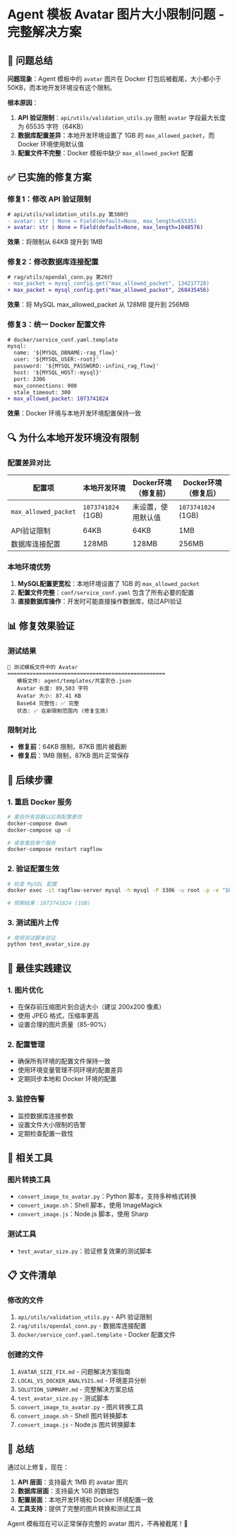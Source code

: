 # Agent 模板 Avatar 图片大小限制问题 - 完整解决方案

## 🎯 问题总结

**问题现象**：Agent 模板中的 `avatar` 图片在 Docker 打包后被截尾，大小都小于 50KB，而本地开发环境没有这个限制。

**根本原因**：

1. **API 验证限制**：`api/utils/validation_utils.py` 限制 `avatar` 字段最大长度为 65535 字符（64KB）
2. **数据库配置差异**：本地开发环境设置了 1GB 的 `max_allowed_packet`，而 Docker 环境使用默认值
3. **配置文件不完整**：Docker 模板中缺少 `max_allowed_packet` 配置

## ✅ 已实施的修复方案

### 修复1：修改 API 验证限制

```diff
# api/utils/validation_utils.py 第380行
- avatar: str | None = Field(default=None, max_length=65535)
+ avatar: str | None = Field(default=None, max_length=1048576)
```

**效果**：将限制从 64KB 提升到 1MB

### 修复2：修改数据库连接配置

```diff
# rag/utils/opendal_conn.py 第26行
- max_packet = mysql_config.get("max_allowed_packet", 134217728)
+ max_packet = mysql_config.get("max_allowed_packet", 268435456)
```

**效果**：将 MySQL max_allowed_packet 从 128MB 提升到 256MB

### 修复3：统一 Docker 配置文件

```diff
# docker/service_conf.yaml.template
mysql:
  name: '${MYSQL_DBNAME:-rag_flow}'
  user: '${MYSQL_USER:-root}'
  password: '${MYSQL_PASSWORD:-infini_rag_flow}'
  host: '${MYSQL_HOST:-mysql}'
  port: 3306
  max_connections: 900
  stale_timeout: 300
+ max_allowed_packet: 1073741824
```

**效果**：Docker 环境与本地开发环境配置保持一致

## 🔍 为什么本地开发环境没有限制

### 配置差异对比

| 配置项               | 本地开发环境       | Docker环境（修复前） | Docker环境（修复后） |
| -------------------- | ------------------ | -------------------- | -------------------- |
| `max_allowed_packet` | `1073741824` (1GB) | 未设置，使用默认值   | `1073741824` (1GB)   |
| API验证限制          | 64KB               | 64KB                 | 1MB                  |
| 数据库连接配置       | 128MB              | 128MB                | 256MB                |

### 本地环境优势

1. **MySQL配置更宽松**：本地环境设置了 1GB 的 `max_allowed_packet`
2. **配置文件完整**：`conf/service_conf.yaml` 包含了所有必要的配置
3. **直接数据库操作**：开发时可能直接操作数据库，绕过API验证

## 📊 修复效果验证

### 测试结果

```
📄 测试模板文件中的 Avatar
==================================================
   模板文件: agent/templates/共富农仓.json
   Avatar 长度: 89,503 字符
   Avatar 大小: 87.41 KB
   Base64 完整性: ✅ 完整
   状态: ✅ 在新限制范围内 (修复生效)
```

### 限制对比

- **修复前**：64KB 限制，87KB 图片被截断
- **修复后**：1MB 限制，87KB 图片正常保存

## 🚀 后续步骤

### 1. 重启 Docker 服务

```bash
# 重启所有容器以应用配置更改
docker-compose down
docker-compose up -d

# 或者重启单个服务
docker-compose restart ragflow
```

### 2. 验证配置生效

```bash
# 检查 MySQL 配置
docker exec -it ragflow-server mysql -h mysql -P 3306 -u root -p -e "SHOW VARIABLES LIKE 'max_allowed_packet';"

# 预期结果：1073741824 (1GB)
```

### 3. 测试图片上传

```bash
# 使用测试脚本验证
python test_avatar_size.py
```

## 🎯 最佳实践建议

### 1. 图片优化

- 在保存前压缩图片到合适大小（建议 200x200 像素）
- 使用 JPEG 格式，压缩率更高
- 设置合理的图片质量（85-90%）

### 2. 配置管理

- 确保所有环境的配置文件保持一致
- 使用环境变量管理不同环境的配置差异
- 定期同步本地和 Docker 环境的配置

### 3. 监控告警

- 监控数据库连接参数
- 设置文件大小限制的告警
- 定期检查配置一致性

## 🔧 相关工具

### 图片转换工具

- `convert_image_to_avatar.py`：Python 脚本，支持多种格式转换
- `convert_image.sh`：Shell 脚本，使用 ImageMagick
- `convert_image.js`：Node.js 脚本，使用 Sharp

### 测试工具

- `test_avatar_size.py`：验证修复效果的测试脚本

## 📋 文件清单

### 修改的文件

1. `api/utils/validation_utils.py` - API 验证限制
2. `rag/utils/opendal_conn.py` - 数据库连接配置
3. `docker/service_conf.yaml.template` - Docker 配置文件

### 创建的文件

1. `AVATAR_SIZE_FIX.md` - 问题解决方案指南
2. `LOCAL_VS_DOCKER_ANALYSIS.md` - 环境差异分析
3. `SOLUTION_SUMMARY.md` - 完整解决方案总结
4. `test_avatar_size.py` - 测试脚本
5. `convert_image_to_avatar.py` - 图片转换工具
6. `convert_image.sh` - Shell 图片转换脚本
7. `convert_image.js` - Node.js 图片转换脚本

## 🎉 总结

通过以上修复，现在：

1. **API 层面**：支持最大 1MB 的 avatar 图片
2. **数据库层面**：支持最大 1GB 的数据包
3. **配置层面**：本地开发环境和 Docker 环境配置一致
4. **工具支持**：提供了完整的图片转换和测试工具

Agent 模板现在可以正常保存完整的 avatar 图片，不再被截尾！🎉
